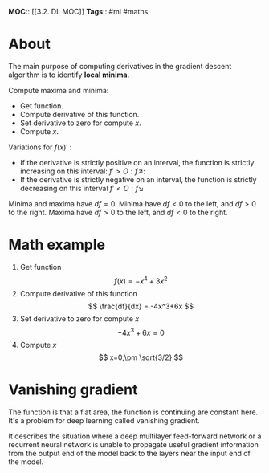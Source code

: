 **MOC**:: [[3.2. DL MOC]]
**Tags**:: #ml #maths 

# About
The main purpose of computing derivatives in the gradient descent algorithm is to identify **local minima**.

Compute maxima and minima:
- Get function.
- Compute derivative of this function.
- Set derivative to zero for compute $x$.
- Compute $x$.

Variations for $f(x)'$ :
- If the derivative is strictly positive on an interval, the function is strictly increasing on this interval: $f'> O: f\nearrow$: 
- If the derivative is strictly negative on an interval, the function is strictly decreasing on this interval $f'< O: f\searrow$
 
Minima and maxima have $df=0$.
Minima have $df<0$ to the left, and $df>0$  to the right.
Maxima have $df>0$ to the left, and $df<0$  to the right.

# Math example
1. Get function
$$
f(x) = -x^4+3x^2
$$
2. Compute derivative of this function
$$
\frac{df}{dx} = -4x^3+6x
$$
3. Set derivative to zero for compute $x$
$$
-4x^3+6x=0
$$
4. Compute $x$
$$
x=0,\pm \sqrt{3/2}
$$
# Vanishing gradient
The function is that a flat area, the function is continuing are constant here. It's a problem for deep learning called vanishing gradient.

It describes the situation where a deep multilayer feed-forward network or a recurrent neural network is unable to propagate useful gradient information from the output end of the model back to the layers near the input end of the model.
